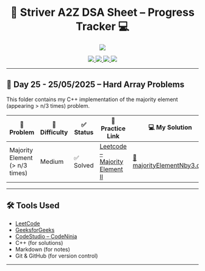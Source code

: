 <h1 align="center">🚀 Striver A2Z DSA Sheet – Progress Tracker 💻</h1>

<p align="center">
  <img src="https://readme-typing-svg.herokuapp.com?center=true&lines=Daily+DSA+Grind+with+Striver's+A2Z+Sheet;Consistency+%E2%89%A0+Intensity+💪;Level+Up+One+Problem+at+a+Time!&font=Fira+Code&color=F78D2F&width=700&height=45">
</p>

<p align="center">
  <a href="https://leetcode.com/">
    <img src="https://img.shields.io/badge/-LeetCode-FFA116?style=for-the-badge&logo=leetcode&logoColor=black"/>
  </a>
  <a href="https://www.geeksforgeeks.org/">
    <img src="https://img.shields.io/badge/-GeeksforGeeks-0F9D58?style=for-the-badge&logo=geeksforgeeks&logoColor=white"/>
  </a>
  <a href="https://www.codingninjas.com/studio/">
    <img src="https://img.shields.io/badge/-CodeStudio-orange?style=for-the-badge&logo=codingninjas&logoColor=white"/>
  </a>
  <a href="https://github.com/">
    <img src="https://img.shields.io/badge/-GitHub-black?style=for-the-badge&logo=github&logoColor=white"/>
  </a>
</p>

---

## <strong>📖 Day 25 - 25/05/2025 – Hard Array Problems</strong>

This folder contains my C++ implementation of the majority element (appearing > n/3 times) problem.

| 🧠 Problem                     | 🚦 Difficulty | ✅ Status | 🔗 Practice Link                                                                     | 💻 My Solution                                          |
| ------------------------------ | ------------- | --------- | ------------------------------------------------------------------------------------ | ------------------------------------------------------- |
| Majority Element (> n/3 times) | Medium        | ✅ Solved | [Leetcode – Majority Element II](https://leetcode.com/problems/majority-element-ii/) | [📄 majorityElementNby3.cpp](./majorityElementNby3.cpp) |

---

## 🛠️ Tools Used

- [LeetCode](https://leetcode.com/)
- [GeeksforGeeks](https://www.geeksforgeeks.org/)
- [CodeStudio – CodeNinja](https://www.codingninjas.com/studio/)
- C++ (for solutions)
- Markdown (for notes)
- Git & GitHub (for version control)

---
